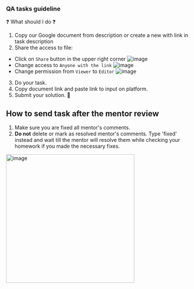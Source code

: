 ### QA tasks guideline

❓ What should I do ❓

1. Copy our Google document from description or create a new with link in task description
2. Share the access to file:
  - Click on `Share` button in the upper right corner ![image](https://github.com/mate-academy/qa_task-guideline/assets/77388860/df8804f4-c480-4744-ae74-e75f9aee5119)
  - Change access to `Anyone with the link` ![image](https://github.com/mate-academy/qa_task-guideline/assets/77388860/30d66691-8749-4c49-9ae2-ef1a512f5f3f)
  - Change permission from `Viewer` to `Editor` ![image](https://github.com/mate-academy/qa_task-guideline/assets/77388860/13a3500d-b7c9-4fd4-9c63-063284b0bdea)

3. Do your task.
4. Copy document link and paste link to input on platform.
5. Submit your solution. 🚀

## How to send task after the mentor review

1. Make sure you are fixed all mentor's comments.
1. **Do not** delete or mark as resolved mentor's comments. Type 'fixed' instead and wait till the mentor will resolve them while checking your homework if you made the necessary fixes.

<img width="352" alt="image" src="https://user-images.githubusercontent.com/77388860/205937058-0cd740da-c5a9-4a1c-9d2e-349533438653.png">
